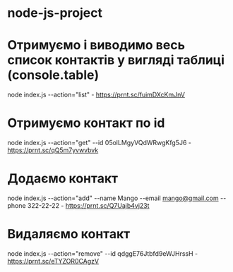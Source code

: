 # node-js-project

# Отримуємо і виводимо весь список контактів у вигляді таблиці (console.table)

node index.js --action="list" - https://prnt.sc/fuimDXcKmJnV

# Отримуємо контакт по id

node index.js --action="get" --id 05olLMgyVQdWRwgKfg5J6 - https://prnt.sc/qQ5m7yvwvbvk

# Додаємо контакт

node index.js --action="add" --name Mango --email mango@gmail.com --phone 322-22-22 - https://prnt.sc/Q7Uajb4vj23t

# Видаляємо контакт

node index.js --action="remove" --id qdggE76Jtbfd9eWJHrssH - https://prnt.sc/eTYZOR0CAgzV
